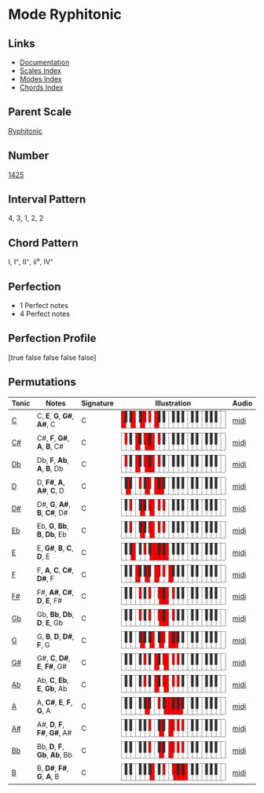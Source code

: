 # Mode Ryphitonic

## Links

- [Documentation](index.md)
- [Scales Index](Scales.md)
- [Modes Index](Modes.md)
- [Chords Index](Chords.md)

## Parent Scale

[Ryphitonic](ScaleRyphitonic.md)

## Number

[1425](https://ianring.com/musictheory/scales/1425)

## Interval Pattern

4, 3, 1, 2, 2

## Chord Pattern

I, I⁺, II⁺, ii⁰, IV⁺

## Perfection

- 1 Perfect notes
- 4 Perfect notes

## Perfection Profile

[true false false false false]

## Permutations

| Tonic | Notes | Signature | Illustration | Audio |
|-------|-------|-----------|--------------|-------|
| [C](ModeCNaturalRyphitonic.md) | C, **E**, **G**, **G#**, **A#**, C | C | ![CNaturalRyphitonic](ModeCNaturalRyphitonic.png) | [midi](https://github.com/edipermadi/music/blob/main/docs/ModeCNaturalRyphitonic.mid?raw=true) |
| [C#](ModeCSharpRyphitonic.md) | C#, **F**, **G#**, **A**, **B**, C# | C | ![CSharpRyphitonic](ModeCSharpRyphitonic.png) | [midi](https://github.com/edipermadi/music/blob/main/docs/ModeCSharpRyphitonic.mid?raw=true) |
| [Db](ModeDFlatRyphitonic.md) | Db, **F**, **Ab**, **A**, **B**, Db | C | ![DFlatRyphitonic](ModeDFlatRyphitonic.png) | [midi](https://github.com/edipermadi/music/blob/main/docs/ModeDFlatRyphitonic.mid?raw=true) |
| [D](ModeDNaturalRyphitonic.md) | D, **F#**, **A**, **A#**, **C**, D | C | ![DNaturalRyphitonic](ModeDNaturalRyphitonic.png) | [midi](https://github.com/edipermadi/music/blob/main/docs/ModeDNaturalRyphitonic.mid?raw=true) |
| [D#](ModeDSharpRyphitonic.md) | D#, **G**, **A#**, **B**, **C#**, D# | C | ![DSharpRyphitonic](ModeDSharpRyphitonic.png) | [midi](https://github.com/edipermadi/music/blob/main/docs/ModeDSharpRyphitonic.mid?raw=true) |
| [Eb](ModeEFlatRyphitonic.md) | Eb, **G**, **Bb**, **B**, **Db**, Eb | C | ![EFlatRyphitonic](ModeEFlatRyphitonic.png) | [midi](https://github.com/edipermadi/music/blob/main/docs/ModeEFlatRyphitonic.mid?raw=true) |
| [E](ModeENaturalRyphitonic.md) | E, **G#**, **B**, **C**, **D**, E | C | ![ENaturalRyphitonic](ModeENaturalRyphitonic.png) | [midi](https://github.com/edipermadi/music/blob/main/docs/ModeENaturalRyphitonic.mid?raw=true) |
| [F](ModeFNaturalRyphitonic.md) | F, **A**, **C**, **C#**, **D#**, F | C | ![FNaturalRyphitonic](ModeFNaturalRyphitonic.png) | [midi](https://github.com/edipermadi/music/blob/main/docs/ModeFNaturalRyphitonic.mid?raw=true) |
| [F#](ModeFSharpRyphitonic.md) | F#, **A#**, **C#**, **D**, **E**, F# | C | ![FSharpRyphitonic](ModeFSharpRyphitonic.png) | [midi](https://github.com/edipermadi/music/blob/main/docs/ModeFSharpRyphitonic.mid?raw=true) |
| [Gb](ModeGFlatRyphitonic.md) | Gb, **Bb**, **Db**, **D**, **E**, Gb | C | ![GFlatRyphitonic](ModeGFlatRyphitonic.png) | [midi](https://github.com/edipermadi/music/blob/main/docs/ModeGFlatRyphitonic.mid?raw=true) |
| [G](ModeGNaturalRyphitonic.md) | G, **B**, **D**, **D#**, **F**, G | C | ![GNaturalRyphitonic](ModeGNaturalRyphitonic.png) | [midi](https://github.com/edipermadi/music/blob/main/docs/ModeGNaturalRyphitonic.mid?raw=true) |
| [G#](ModeGSharpRyphitonic.md) | G#, **C**, **D#**, **E**, **F#**, G# | C | ![GSharpRyphitonic](ModeGSharpRyphitonic.png) | [midi](https://github.com/edipermadi/music/blob/main/docs/ModeGSharpRyphitonic.mid?raw=true) |
| [Ab](ModeAFlatRyphitonic.md) | Ab, **C**, **Eb**, **E**, **Gb**, Ab | C | ![AFlatRyphitonic](ModeAFlatRyphitonic.png) | [midi](https://github.com/edipermadi/music/blob/main/docs/ModeAFlatRyphitonic.mid?raw=true) |
| [A](ModeANaturalRyphitonic.md) | A, **C#**, **E**, **F**, **G**, A | C | ![ANaturalRyphitonic](ModeANaturalRyphitonic.png) | [midi](https://github.com/edipermadi/music/blob/main/docs/ModeANaturalRyphitonic.mid?raw=true) |
| [A#](ModeASharpRyphitonic.md) | A#, **D**, **F**, **F#**, **G#**, A# | C | ![ASharpRyphitonic](ModeASharpRyphitonic.png) | [midi](https://github.com/edipermadi/music/blob/main/docs/ModeASharpRyphitonic.mid?raw=true) |
| [Bb](ModeBFlatRyphitonic.md) | Bb, **D**, **F**, **Gb**, **Ab**, Bb | C | ![BFlatRyphitonic](ModeBFlatRyphitonic.png) | [midi](https://github.com/edipermadi/music/blob/main/docs/ModeBFlatRyphitonic.mid?raw=true) |
| [B](ModeBNaturalRyphitonic.md) | B, **D#**, **F#**, **G**, **A**, B | C | ![BNaturalRyphitonic](ModeBNaturalRyphitonic.png) | [midi](https://github.com/edipermadi/music/blob/main/docs/ModeBNaturalRyphitonic.mid?raw=true) |

